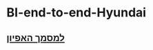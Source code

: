 # BI-end-to-end-Hyundai
<p align="center">
  <a href="README.pdf"><h2><strong>למסמך האפיון</strong></h2></a>
</p>
